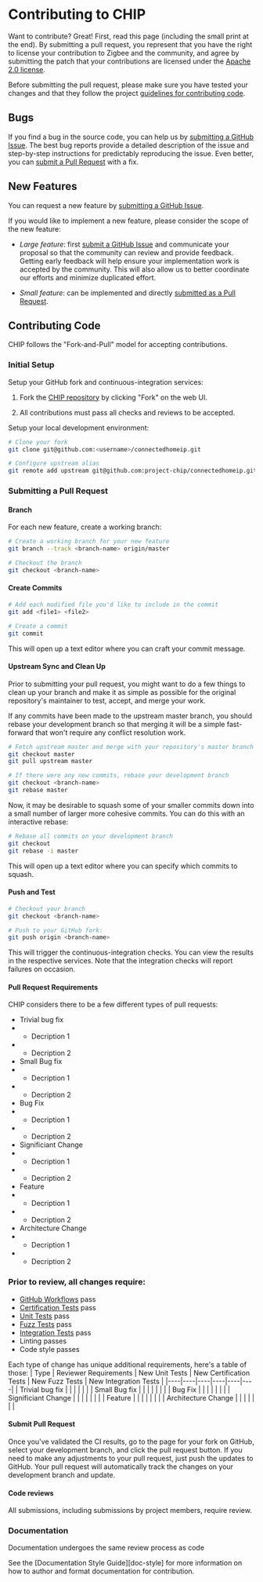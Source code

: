 Contributing to CHIP
========================

Want to contribute? Great! First, read this page (including the small
print at the end).
By submitting a pull request, you represent that you have the right to license your contribution to Zigbee and the
community, and agree by submitting the patch that your contributions are licensed under the
[Apache 2.0 license](./LICENSE.md).

Before submitting the pull request, please make sure you have tested your changes and that they follow the project
[guidelines for contributing code](./docs/contribution_guidelines.md).


## Bugs

If you find a bug in the source code, you can help us by [submitting a GitHub Issue](https://github.com/project-chip/connectedhomeip/issues/new).  The best bug reports provide a detailed description of the issue and step-by-step instructions for predictably reproducing the issue.  Even better, you can [submit a Pull Request](#submitting-a-pull-request) with a fix.

## New Features

You can request a new feature by [submitting a GitHub Issue](https://github.com/project-chip/connectedhomeip/issues/new).

If you would like to implement a new feature, please consider the scope of the new feature:

* *Large feature*: first [submit a GitHub
  Issue](https://github.com/project-chip/connectedhomeip/issues/new) and communicate
  your proposal so that the community can review and provide feedback.  Getting
  early feedback will help ensure your implementation work is accepted by the
  community.  This will also allow us to better coordinate our efforts and
  minimize duplicated effort.

* *Small feature*: can be implemented and directly [submitted as a Pull
  Request](#submitting-a-pull-request).

## Contributing Code

CHIP follows the "Fork-and-Pull" model for accepting contributions.

### Initial Setup

Setup your GitHub fork and continuous-integration services:

1. Fork the [CHIP
   repository](https://github.com/project-chip/connectedhomeip) by clicking "Fork"
   on the web UI.

2. All contributions must pass all checks and reviews to be accepted.

Setup your local development environment:

```bash
# Clone your fork
git clone git@github.com:<username>/connectedhomeip.git

# Configure upstream alias
git remote add upstream git@github.com:project-chip/connectedhomeip.git
```

### Submitting a Pull Request

#### Branch

For each new feature, create a working branch:

```bash
# Create a working branch for your new feature
git branch --track <branch-name> origin/master

# Checkout the branch
git checkout <branch-name>
```

#### Create Commits

```bash
# Add each modified file you'd like to include in the commit
git add <file1> <file2>

# Create a commit
git commit
```

This will open up a text editor where you can craft your commit message.

#### Upstream Sync and Clean Up

Prior to submitting your pull request, you might want to do a few things to
clean up your branch and make it as simple as possible for the original
repository's maintainer to test, accept, and merge your work.

If any commits have been made to the upstream master branch, you should rebase
your development branch so that merging it will be a simple fast-forward that
won't require any conflict resolution work.

```bash
# Fetch upstream master and merge with your repository's master branch
git checkout master
git pull upstream master

# If there were any new commits, rebase your development branch
git checkout <branch-name>
git rebase master
```

Now, it may be desirable to squash some of your smaller commits down into a
small number of larger more cohesive commits. You can do this with an
interactive rebase:

```bash
# Rebase all commits on your development branch
git checkout
git rebase -i master
```

This will open up a text editor where you can specify which commits to squash.


#### Push and Test

```bash
# Checkout your branch
git checkout <branch-name>

# Push to your GitHub fork:
git push origin <branch-name>
```

This will trigger the continuous-integration checks.  You
can view the results in the respective services.  Note that the integration
checks will report failures on occasion. 

#### Pull Request Requirements

CHIP considers there to be a few different types of pull requests:
- Trivial bug fix
- - Decription 1
- - Decription 2
- Small Bug fix
- - Decription 1
- - Decription 2
- Bug Fix
- - Decription 1
- - Decription 2
- Significiant Change
- - Decription 1
- - Decription 2
- Feature
- - Decription 1
- - Decription 2
- Architecture Change
- - Decription 1
- - Decription 2

### Prior to review, all changes require:
- [GitHub Workflows](../.github/workflows) pass 
- [Certification Tests](tests/certification/README.md) pass 
- [Unit Tests](tests/unit/README.md) pass
- [Fuzz Tests](tests/fuzz/README.md) pass
- [Integration Tests](tests/integration/README.md) pass
- Linting passes
- Code style passes

Each type of change has unique additional requirements, here's a table of those:
| Type | Reviewer Requirements | New Unit Tests | New Certification Tests | New Fuzz Tests | New Integration Tests |
|----|----|----|----|----|----|
| Trivial bug fix | | | | | |
| Small Bug fix |  | | | | | |
| Bug Fix |  | | | | | |
| Significiant Change |  | | | | | |
| Feature |  | | | | | |
| Architecture Change |  | | | | | |



#### Submit Pull Request

Once you've validated the CI results, go to the page for
your fork on GitHub, select your development branch, and click the pull request
button. If you need to make any adjustments to your pull request, just push the
updates to GitHub. Your pull request will automatically track the changes on
your development branch and update.

#### Code reviews

All submissions, including submissions by project members, require review. 

### Documentation

Documentation undergoes the same review process as code

See the [Documentation Style Guide][doc-style] for more information on
how to author and format documentation for contribution.


